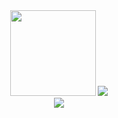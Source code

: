 <div align="center">
	<img height="137px" src="https://github-readme-stats.vercel.app/api?username=klopiop&hide_title=true&hide_border=true&show_icons=trueline_height=21&theme=tokyonight" />
	<img  src="https://github-readme-stats.vercel.app/api/top-langs/?username=klopiop&hide_title=true&hide_border=true&layout=compact&langs_count=6&text_color=000&icon_color=fff&bg_color=0,52fa5a,4dfcff,c64dff&theme=graywhite" />
</div>
<div align="center">
	<img  src="https://github-readme-stats.vercel.app/api/top-langs/?username=sun0225SUN&hide_title=true&hide_border=true&layout=compact&langs_count=6&text_color=000&icon_color=fff&bg_color=0,52fa5a,4dfcff,c64dff&theme=graywhite" />
</div>
